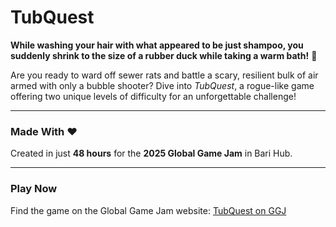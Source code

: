 # TubQuest

**While washing your hair with what appeared to be just shampoo, you suddenly shrink to the size of a rubber duck while taking a warm bath!** 🛁 

Are you ready to ward off sewer rats and battle a scary, resilient bulk of air armed with only a bubble shooter? Dive into *TubQuest*, a rogue-like game offering two unique levels of difficulty for an unforgettable challenge!

---

### Made With ❤️  
Created in just **48 hours** for the **2025 Global Game Jam** in Bari Hub.  

---

### Play Now  
Find the game on the Global Game Jam website: [TubQuest on GGJ](https://globalgamejam.org/games/2025/tubquest-9)

